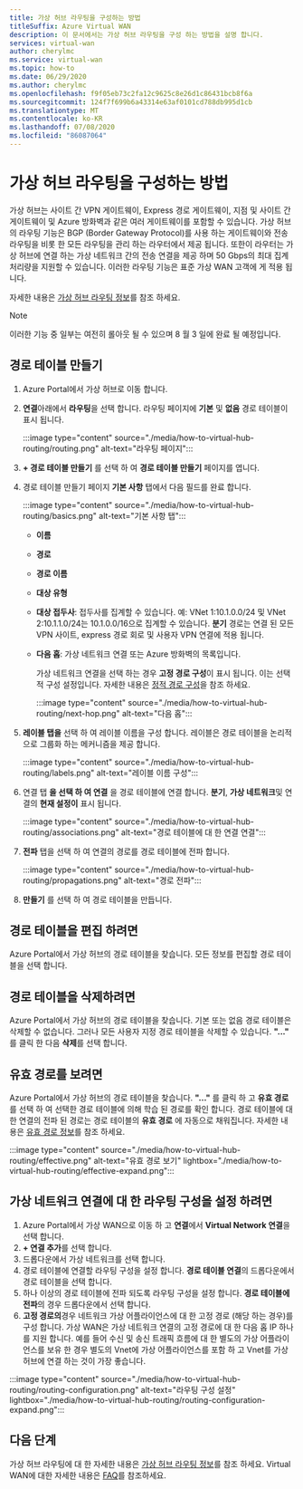 ```yaml
---
title: 가상 허브 라우팅을 구성하는 방법
titleSuffix: Azure Virtual WAN
description: 이 문서에서는 가상 허브 라우팅을 구성 하는 방법을 설명 합니다.
services: virtual-wan
author: cherylmc
ms.service: virtual-wan
ms.topic: how-to
ms.date: 06/29/2020
ms.author: cherylmc
ms.openlocfilehash: f9f05eb73c2fa12c9625c8e26d1c86431bcb8f6a
ms.sourcegitcommit: 124f7f699b6a43314e63af0101cd788db995d1cb
ms.translationtype: MT
ms.contentlocale: ko-KR
ms.lasthandoff: 07/08/2020
ms.locfileid: "86087064"
---
```

# <a name="how-to-configure-virtual-hub-routing"></a>가상 허브 라우팅을 구성하는 방법

가상 허브는 사이트 간 VPN 게이트웨이, Express 경로 게이트웨이, 지점 및 사이트 간 게이트웨이 및 Azure 방화벽과 같은 여러 게이트웨이를 포함할 수 있습니다. 가상 허브의 라우팅 기능은 BGP (Border Gateway Protocol)를 사용 하는 게이트웨이와 전송 라우팅을 비롯 한 모든 라우팅을 관리 하는 라우터에서 제공 됩니다. 또한이 라우터는 가상 허브에 연결 하는 가상 네트워크 간의 전송 연결을 제공 하며 50 Gbps의 최대 집계 처리량을 지원할 수 있습니다. 이러한 라우팅 기능은 표준 가상 WAN 고객에 게 적용 됩니다.

자세한 내용은 [가상 허브 라우팅 정보](about-virtual-hub-routing.md)를 참조 하세요.

> [!NOTE]
> 이러한 기능 중 일부는 여전히 롤아웃 될 수 있으며 8 월 3 일에 완료 될 예정입니다.
>

## <a name="create-a-route-table"></a><a name="create-table"></a>경로 테이블 만들기

1. Azure Portal에서 가상 허브로 이동 합니다.
2. **연결**아래에서 **라우팅**을 선택 합니다. 라우팅 페이지에 **기본** 및 **없음** 경로 테이블이 표시 됩니다.

   :::image type="content" source="./media/how-to-virtual-hub-routing/routing.png" alt-text="라우팅 페이지":::
3. **+ 경로 테이블 만들기** 를 선택 하 여 **경로 테이블 만들기** 페이지를 엽니다.
4. 경로 테이블 만들기 페이지 **기본 사항** 탭에서 다음 필드를 완료 합니다.

   :::image type="content" source="./media/how-to-virtual-hub-routing/basics.png" alt-text="기본 사항 탭":::

   * **이름**
   * **경로**
   * **경로 이름**
   * **대상 유형**
   * **대상 접두사**: 접두사를 집계할 수 있습니다. 예: VNet 1:10.1.0.0/24 및 VNet 2:10.1.1.0/24는 10.1.0.0/16으로 집계할 수 있습니다. **분기** 경로는 연결 된 모든 VPN 사이트, express 경로 회로 및 사용자 VPN 연결에 적용 됩니다.
   * **다음 홉**: 가상 네트워크 연결 또는 Azure 방화벽의 목록입니다.

     가상 네트워크 연결을 선택 하는 경우 **고정 경로 구성**이 표시 됩니다. 이는 선택적 구성 설정입니다. 자세한 내용은 [정적 경로 구성](about-virtual-hub-routing.md#static)을 참조 하세요.

      :::image type="content" source="./media/how-to-virtual-hub-routing/next-hop.png" alt-text="다음 홉":::

5. **레이블 탭을** 선택 하 여 레이블 이름을 구성 합니다. 레이블은 경로 테이블을 논리적으로 그룹화 하는 메커니즘을 제공 합니다.

    :::image type="content" source="./media/how-to-virtual-hub-routing/labels.png" alt-text="레이블 이름 구성":::

6. 연결 탭 **을 선택 하 여 연결** 을 경로 테이블에 연결 합니다.
**분기**, **가상 네트워크**및 연결의 **현재 설정이** 표시 됩니다.

    :::image type="content" source="./media/how-to-virtual-hub-routing/associations.png" alt-text="경로 테이블에 대 한 연결 연결":::

7. **전파** 탭을 선택 하 여 연결의 경로를 경로 테이블에 전파 합니다.

    :::image type="content" source="./media/how-to-virtual-hub-routing/propagations.png" alt-text="경로 전파":::

8. **만들기** 를 선택 하 여 경로 테이블을 만듭니다.

## <a name="to-edit-a-route-table"></a><a name="edit-table"></a>경로 테이블을 편집 하려면

Azure Portal에서 가상 허브의 경로 테이블을 찾습니다. 모든 정보를 편집할 경로 테이블을 선택 합니다.

## <a name="to-delete-a-route-table"></a><a name="delete-table"></a>경로 테이블을 삭제하려면

Azure Portal에서 가상 허브의 경로 테이블을 찾습니다. 기본 또는 없음 경로 테이블은 삭제할 수 없습니다. 그러나 모든 사용자 지정 경로 테이블을 삭제할 수 있습니다. **"..."** 를 클릭 한 다음 **삭제**를 선택 합니다.

## <a name="to-view-effective-routes"></a><a name="view-routes"></a>유효 경로를 보려면

Azure Portal에서 가상 허브의 경로 테이블을 찾습니다. **"..."** 를 클릭 하 고 **유효 경로** 를 선택 하 여 선택한 경로 테이블에 의해 학습 된 경로를 확인 합니다. 경로 테이블에 대 한 연결의 전파 된 경로는 경로 테이블의 **유효 경로** 에 자동으로 채워집니다. 자세한 내용은 [유효 경로 정보](effective-routes-virtual-hub.md)를 참조 하세요.

:::image type="content" source="./media/how-to-virtual-hub-routing/effective.png" alt-text="유효 경로 보기" lightbox="./media/how-to-virtual-hub-routing/effective-expand.png":::

## <a name="to-set-up-routing-configuration-for-a-virtual-network-connection"></a><a name="routing-configuration"></a>가상 네트워크 연결에 대 한 라우팅 구성을 설정 하려면

1. Azure Portal에서 가상 WAN으로 이동 하 고 **연결**에서 **Virtual Network 연결**을 선택 합니다.
1. **+ 연결 추가**를 선택 합니다.
1. 드롭다운에서 가상 네트워크를 선택 합니다.
1. 경로 테이블에 연결할 라우팅 구성을 설정 합니다. **경로 테이블 연결**의 드롭다운에서 경로 테이블을 선택 합니다.
1. 하나 이상의 경로 테이블에 전파 되도록 라우팅 구성을 설정 합니다. **경로 테이블에 전파**의 경우 드롭다운에서 선택 합니다.
1. **고정 경로의**경우 네트워크 가상 어플라이언스에 대 한 고정 경로 (해당 하는 경우)를 구성 합니다. 가상 WAN은 가상 네트워크 연결의 고정 경로에 대 한 다음 홉 IP 하나를 지원 합니다. 예를 들어 수신 및 송신 트래픽 흐름에 대 한 별도의 가상 어플라이언스를 보유 한 경우 별도의 Vnet에 가상 어플라이언스를 포함 하 고 Vnet를 가상 허브에 연결 하는 것이 가장 좋습니다.


:::image type="content" source="./media/how-to-virtual-hub-routing/routing-configuration.png" alt-text="라우팅 구성 설정" lightbox="./media/how-to-virtual-hub-routing/routing-configuration-expand.png":::

## <a name="next-steps"></a>다음 단계

가상 허브 라우팅에 대 한 자세한 내용은 [가상 허브 라우팅 정보](about-virtual-hub-routing.md)를 참조 하세요.
Virtual WAN에 대한 자세한 내용은 [FAQ](virtual-wan-faq.md)를 참조하세요.
